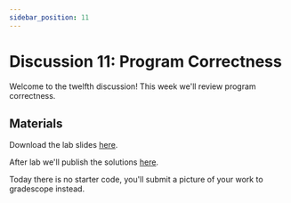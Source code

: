 ```yaml
---
sidebar_position: 11
---
```


# Discussion 11: Program Correctness

Welcome to the twelfth discussion! This week we'll review program correctness.

## Materials

Download the lab slides [here](https://github.com/umass-compsci-220/public-materials/raw/main/discussion/Lab%2011%20-%20No%20Solutions.pdf).

After lab we'll publish the solutions [here](https://github.com/umass-compsci-220/public-materials/raw/main/discussion/Lab%2011%20-%20Solutions.pdf).

Today there is no starter code, you'll submit a picture of your work to gradescope instead.
